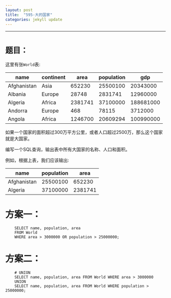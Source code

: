 ```yaml
---
layout: post
title:  "595-大的国家"
categories: jekyll update
---
```

_______________________________________________________________________________
# `题目：`

这里有张`World`表:

| name            | continent  | area       | population   | gdp           |
|-----------------|------------|------------|--------------|---------------|
| Afghanistan     | Asia       | 652230     | 25500100     | 20343000      |
| Albania         | Europe     | 28748      | 2831741      | 12960000      |
| Algeria         | Africa     | 2381741    | 37100000     | 188681000     |
| Andorra         | Europe     | 468        | 78115        | 3712000       |
| Angola          | Africa     | 1246700    | 20609294     | 100990000     

如果一个国家的面积超过300万平方公里，或者人口超过2500万，那么这个国家就是大国家。

编写一个SQL查询，输出表中所有大国家的名称、人口和面积。

例如，根据上表，我们应该输出:

| name         | population  | area         |
|--------------|-------------|--------------|
| Afghanistan  | 25500100    | 652230       |
| Algeria      | 37100000    | 2381741      |

# 方案一：

        SELECT name, population, area
        FROM World
        WHERE area > 3000000 OR population > 25000000;

# 方案二：

        # UNION 
        SELECT name, population, area FROM World WHERE area > 3000000
        UNION
        SELECT name, population, area FROM World WHERE population > 25000000;
